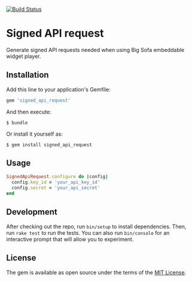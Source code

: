 [![Build Status](https://travis-ci.org/thebigsofa/signed_api_request.svg?branch=master)](https://travis-ci.org/thebigsofa/signed_api_request)

# Signed API request

Generate signed API requests needed when using Big Sofa embeddable widget player.

## Installation

Add this line to your application's Gemfile:

```ruby
gem 'signed_api_request'
```

And then execute:

    $ bundle

Or install it yourself as:

    $ gem install signed_api_request

## Usage

```ruby
SignedApiRequest.configure do |config|
  config.key_id = 'your_api_key_id'
  config.secret = 'your_api_secret'
end
```

## Development

After checking out the repo, run `bin/setup` to install dependencies. Then, run `rake test` to run the tests. You can also run `bin/console` for an interactive prompt that will allow you to experiment.

## License

The gem is available as open source under the terms of the [MIT License](http://opensource.org/licenses/MIT).

